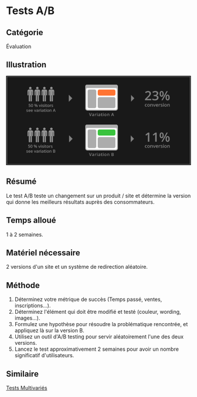 Tests A/B
===

Catégorie
---
Évaluation

Illustration
---
![Illustration Test A/B](../assets/img/Tests-AB.png)

Résumé
---
Le test A/B teste un changement sur un produit / site et détermine la version qui donne les meilleurs résultats auprès des consommateurs.

Temps alloué
---
1 à 2 semaines.

Matériel nécessaire
---
2 versions d'un site et un système de redirection aléatoire.

Méthode
---
1. Déterminez votre métrique de succès (Temps passé, ventes, inscriptions...).
2. Déterminez l'élément qui doit être modifié et testé (couleur, wording, images...).
3. Formulez une hypothèse pour résoudre la problématique rencontrée, et appliquez là sur la version B.
4. Utilisez un outil d'A/B testing pour servir aléatoirement l'une des deux versions.
5. Lancez le test approximativement 2 semaines pour avoir un nombre significatif d'utilisateurs.

Similaire
---
[Tests Multivariés](Tests-multivariés.md)